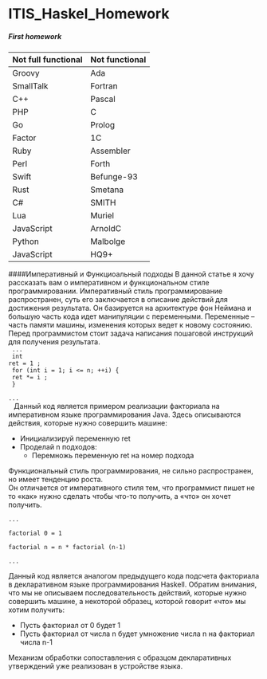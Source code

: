 # ITIS_Haskel_Homework
##### First homework

Not full functional  | Not functional
------------- | -------------
Groovy  | Ada
SmallTalk  | Fortran
C++  | Pascal
PHP  | C
Go  | Prolog
Factor  | 1C
Ruby  | Assembler
Perl  | Forth
Swift  | Befunge-93
Rust  | Smetana
C#  | SMITH
Lua  | Muriel
JavaScript  | ArnoldC
Python  | Malbolge
JavaScript  | HQ9+


####Императивный и Функциоальный подходы
В данной статье я хочу рассказать вам о императивном и функциональном стиле программировании.
Императивный стиль программирование распространен, суть его заключается в описание действий для достижения результата. Он базируется на архитектуре фон Неймана и большую часть кода идет манипуляции с переменными. Переменные – часть памяти машины, изменения которых ведет к новому состоянию.<br>
Перед программистом стоит задача написания пошаговой инструкций для получения результата.<br>
<code>
...<br>
int ret = 1                     ;<br>
for (int i = 1; i <= n; ++i)    {<br>
    ret *= i                    ;<br>
                                }<br>
...<br>
</code>
Данный код является примером реализации факториала на императивном языке программирования Java. Здесь описываются действия, которые нужно совершить машине:<br>
<ul>
	<li>Инициализируй переменную ret</li>
	<li>Проделай n подходов:
		<ul>
			<li>Перемножь переменную ret на номер подхода</li>
		</ul>
	</li>
</ul>
Функциональный стиль программирования, не сильно распространен, но имеет тенденцию роста.<br>
Он отличается от императивного стиля тем, что программист пишет не то «как» нужно сделать чтобы что-то получить, а «что» он хочет получить.<br>
<code>
...<br>
factorial 0 = 1<br>
factorial n = n * factorial (n-1)<br>
...<br>
</code>
Данный код является аналогом предыдущего кода подсчета факториала в декларативном языке программирования Haskell. Обратим внимания, что мы не описываем последовательность действий, которые нужно совершить машине, а некоторой образец, которой говорит «что» мы хотим получить:<br>
<ul>
	<li>Пусть факториал от 0 будет 1</li>
	<li>Пусть факториал от числа n будет умножение числа n на факториал числа n-1</li>
</ul>
Механизм обработки сопоставления с образцом декларативных утверждений уже реализован в устройстве языка.
